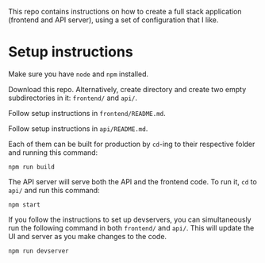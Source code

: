 This repo contains instructions on how to create a full stack application
(frontend and API server), using a set of configuration that I like.

# Setup instructions

Make sure you have `node` and `npm` installed.

Download this repo. Alternatively, create directory and create two empty
subdirectories in it: `frontend/` and `api/`.

Follow setup instructions in `frontend/README.md`.

Follow setup instructions in `api/README.md`.

Each of them can be built for production by `cd`-ing to their respective folder
and running this command:
```
npm run build
```

The API server will serve both the API and the frontend code. To run it, `cd`
to `api/` and run this command:
```
npm start
```

If you follow the instructions to set up devservers, you can simultaneously run
the following command in both `frontend/` and `api/`. This will update the UI
and server as you make changes to the code.
```
npm run devserver
```